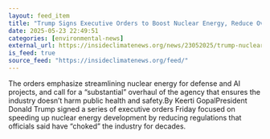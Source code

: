 ```yaml
---
layout: feed_item
title: "Trump Signs Executive Orders to Boost Nuclear Energy, Reduce Oversight"
date: 2025-05-23 22:49:51
categories: [environmental-news]
external_url: https://insideclimatenews.org/news/23052025/trump-nuclear-energy-executive-orders/
is_feed: true
source_feed: "https://insideclimatenews.org/feed/"
---
```


The orders emphasize streamlining nuclear energy for defense and AI projects, and call for a “substantial” overhaul of the agency that ensures the industry doesn’t harm public health and safety.By Keerti GopalPresident Donald Trump signed a series of executive orders Friday focused on speeding up nuclear energy development by reducing regulations that officials said have “choked” the industry for decades.
